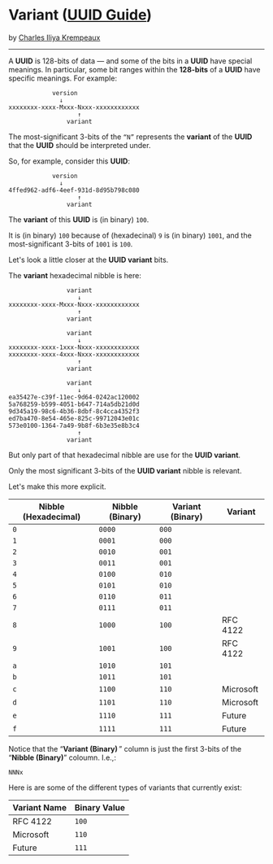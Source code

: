 # Variant ([UUID Guide](../../README.md))

by [Charles Iliya Krempeaux](http://changelog.ca/)

---

A **UUID** is 128-bits of data — and some of the bits in a **UUID** have special meanings.
In particular, some bit ranges within the **128-bits** of a **UUID** have specific meanings. For example:

```
            version
              ↓
xxxxxxxx-xxxx-Mxxx-Nxxx-xxxxxxxxxxxx
                   ↑
                variant
```

The most-significant 3-bits of the `“N”` represents the **variant** of the **UUID** that the **UUID** should be interpreted under.

So, for example, consider this **UUID**:
```
            version
              ↓
4ffed962-adf6-4eef-931d-8d95b798c080
                   ↑
                variant
``` 

The **variant** of this **UUID** is (in binary) `100`.

It is (in binary) `100` because of (hexadecinal) `9` is (in binary) `1001`, and the most-significant 3-bits of `1001` is `100`.

Let's look a little closer at the **UUID variant** bits.

The **variant** hexadecimal nibble is here:

```
                variant
                   ↓
xxxxxxxx-xxxx-Mxxx-Nxxx-xxxxxxxxxxxx
                   ↑
                variant

                variant
                   ↓
xxxxxxxx-xxxx-1xxx-Nxxx-xxxxxxxxxxxx
xxxxxxxx-xxxx-4xxx-Nxxx-xxxxxxxxxxxx
                   ↑
                variant

                variant
                   ↓
ea35427e-c39f-11ec-9d64-0242ac120002
5a768259-b599-4051-b647-714a5db21d0d
9d345a19-98c6-4b36-8dbf-8c4cca4352f3
ed7ba470-8e54-465e-825c-99712043e01c
573e0100-1364-7a49-9b8f-6b3e35e8b3c4
                   ↑
                variant
```

But only part of that hexadecimal nibble are use for the **UUID variant**.

Only the most significant 3-bits of the **UUID variant** nibble is relevant.

Let's make this more explicit.

| Nibble (Hexadecimal) | Nibble (Binary) | Variant (Binary) | Variant   |
|----------------------|-----------------|------------------|-----------|
| `0`                  | `0000`          | `000`            |           |
| `1`                  | `0001`          | `000`            |           |
| `2`                  | `0010`          | `001`            |           |
| `3`                  | `0011`          | `001`            |           |
| `4`                  | `0100`          | `010`            |           |
| `5`                  | `0101`          | `010`            |           |
| `6`                  | `0110`          | `011`            |           |
| `7`                  | `0111`          | `011`            |           |
| `8`                  | `1000`          | `100`            | RFC 4122  |
| `9`                  | `1001`          | `100`            | RFC 4122  |
| `a`                  | `1010`          | `101`            |           |
| `b`                  | `1011`          | `101`            |           |
| `c`                  | `1100`          | `110`            | Microsoft |
| `d`                  | `1101`          | `110`            | Microsoft |
| `e`                  | `1110`          | `111`            | Future    |
| `f`                  | `1111`          | `111`            | Future    |


Notice that the “**Variant (Binary)** ” column is just the first 3-bits of the “**Nibble (Binary)**” coloumn. I.e.,:

```
NNNx
```

Here is are some of the different types of variants that currently exist:

| Variant Name | Binary Value |
|--------------|--------------|
| RFC 4122     | `100`        |
| Microsoft    | `110`        |
| Future       | `111`        |
